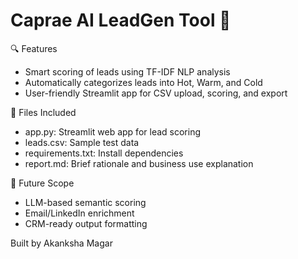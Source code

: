 # Caprae AI LeadGen Tool 🚀

 🔍 Features
- Smart scoring of leads using TF-IDF NLP analysis
- Automatically categorizes leads into  Hot,  Warm, and  Cold
- User-friendly Streamlit app for CSV upload, scoring, and export

 📁 Files Included
- app.py: Streamlit web app for lead scoring
- leads.csv: Sample test data
- requirements.txt: Install dependencies
- report.md: Brief rationale and business use explanation

 🧠 Future Scope
- LLM-based semantic scoring
- Email/LinkedIn enrichment
- CRM-ready output formatting

Built by Akanksha Magar

